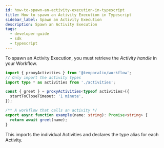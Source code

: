 ```yaml
---
id: how-to-spawn-an-activity-execution-in-typescript
title: How to spawn an Activity Execution in Typescript
sidebar_label: Spawn an Activity Execution
description: Spawn an Activity Execution
tags:
  - developer-guide
  - sdk
  - typescript
---
```


To spawn an Activity Execution, you must retrieve the _Activity handle_ in your Workflow.

```typescript
import { proxyActivities } from '@temporalio/workflow';
// Only import the activity types
import type * as activities from './activities';

const { greet } = proxyActivities<typeof activities>({
  startToCloseTimeout: '1 minute',
});

/** A workflow that calls an activity */
export async function example(name: string): Promise<string> {
  return await greet(name);
}
```

This imports the individual Activities and declares the type alias for each Activity.
